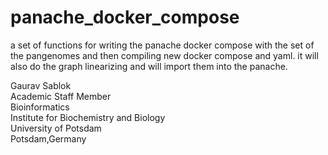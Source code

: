 # panache_docker_compose
a set of functions for writing the panache docker compose with the set of the pangenomes and then compiling new docker compose and yaml.  it will also do the graph linearizing and will import them into the panache. 

Gaurav Sablok \
Academic Staff Member \
Bioinformatics \
Institute for Biochemistry and Biology \
University of Potsdam \
Potsdam,Germany
